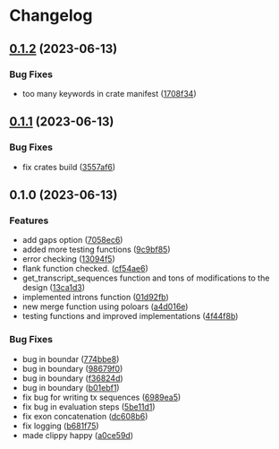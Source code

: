 # Changelog

## [0.1.2](https://github.com/COMBINE-lab/grangers/compare/v0.1.1...v0.1.2) (2023-06-13)


### Bug Fixes

* too many keywords in crate manifest ([1708f34](https://github.com/COMBINE-lab/grangers/commit/1708f34b5e1bd71040756ffb7e1305cd42f02dba))

## [0.1.1](https://github.com/COMBINE-lab/grangers/compare/v0.1.0...v0.1.1) (2023-06-13)


### Bug Fixes

* fix crates build ([3557af6](https://github.com/COMBINE-lab/grangers/commit/3557af6ceda2dd9695f7f85b7097e947aa6b7e8b))

## 0.1.0 (2023-06-13)


### Features

* add gaps option ([7058ec6](https://github.com/COMBINE-lab/grangers/commit/7058ec6d57d4c36ffa839b36878a890b81a28b77))
* added more testing functions ([9c9bf85](https://github.com/COMBINE-lab/grangers/commit/9c9bf8504262197da8f5332b3477d605d12c6a26))
* error checking ([13094f5](https://github.com/COMBINE-lab/grangers/commit/13094f500e219c74ad3c82f78572dac4efc4831a))
* flank function checked. ([cf54ae6](https://github.com/COMBINE-lab/grangers/commit/cf54ae6cbc5e9e34a52173bafd2855044bdffff8))
* get_transcript_sequences function and tons of modifications to the design ([13ca1d3](https://github.com/COMBINE-lab/grangers/commit/13ca1d3cf9cf4d8bf5dbf3025d82d6fb853e32cf))
* implemented introns function ([01d92fb](https://github.com/COMBINE-lab/grangers/commit/01d92fbb3f9c04275feb92b858cf8793fda36b4a))
* new merge function using poloars ([a4d016e](https://github.com/COMBINE-lab/grangers/commit/a4d016eb2607d22f4d113e9093a5f9f407ca08ed))
* testing functions and improved implementations ([4f44f8b](https://github.com/COMBINE-lab/grangers/commit/4f44f8b7fe591106765c9e37477ee66e64d5e5b7))


### Bug Fixes

* bug in boundar ([774bbe8](https://github.com/COMBINE-lab/grangers/commit/774bbe8e814f8be5796161e3c53def91e365e4f5))
* bug in boundary ([98679f0](https://github.com/COMBINE-lab/grangers/commit/98679f0172774b1b779fedb192b8c8b4e9465bd7))
* bug in boundary ([f36824d](https://github.com/COMBINE-lab/grangers/commit/f36824d8293784c3c7e9bf471c16a1dff97d77ef))
* bug in boundary ([b01ebf1](https://github.com/COMBINE-lab/grangers/commit/b01ebf1f5289a03f35fbcaa846d42927a8952697))
* fix bug for writing tx sequences ([6989ea5](https://github.com/COMBINE-lab/grangers/commit/6989ea5a41c11eaad41f7ece09eb0836eea08738))
* fix bug in evaluation steps ([5be11d1](https://github.com/COMBINE-lab/grangers/commit/5be11d11d4768b27051fcc4ca0731856fc318710))
* fix exon concatenation ([dc608b6](https://github.com/COMBINE-lab/grangers/commit/dc608b6831690f9559b5eef4eec768c11efed2d7))
* fix logging ([b681f75](https://github.com/COMBINE-lab/grangers/commit/b681f759d917b6063c537d1e79d7b20fc0ff58bb))
* made clippy happy ([a0ce59d](https://github.com/COMBINE-lab/grangers/commit/a0ce59da0a10248baf50680a30c79ff9402b7f32))
